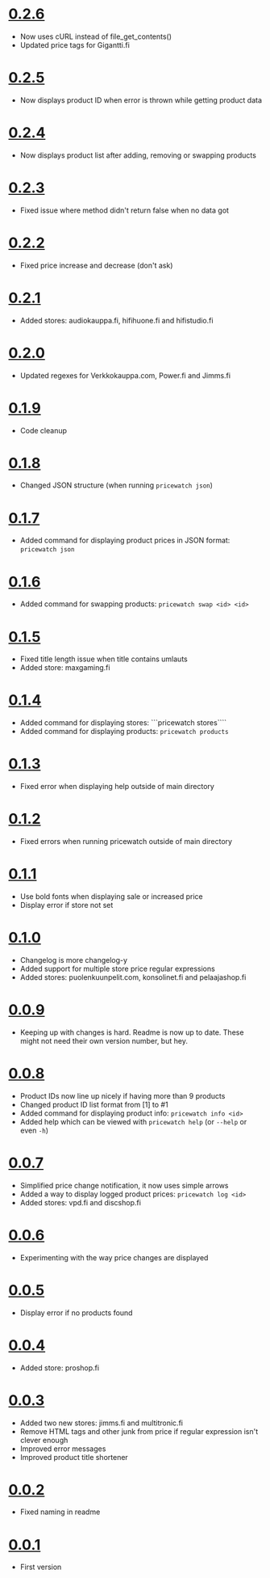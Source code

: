 # [0.2.6](https://github.com/jarilehtinen/pricewatch/releases/tag/0.2.6)

- Now uses cURL instead of file_get_contents()
- Updated price tags for Gigantti.fi

# [0.2.5](https://github.com/jarilehtinen/pricewatch/releases/tag/0.2.5)

- Now displays product ID when error is thrown while getting product data

# [0.2.4](https://github.com/jarilehtinen/pricewatch/releases/tag/0.2.4)

- Now displays product list after adding, removing or swapping products

# [0.2.3](https://github.com/jarilehtinen/pricewatch/releases/tag/0.2.3)

- Fixed issue where method didn't return false when no data got

# [0.2.2](https://github.com/jarilehtinen/pricewatch/releases/tag/0.2.2)

- Fixed price increase and decrease (don't ask)

# [0.2.1](https://github.com/jarilehtinen/pricewatch/releases/tag/0.2.1)

- Added stores: audiokauppa.fi, hifihuone.fi and hifistudio.fi

# [0.2.0](https://github.com/jarilehtinen/pricewatch/releases/tag/0.2.0)

- Updated regexes for Verkkokauppa.com, Power.fi and Jimms.fi

# [0.1.9](https://github.com/jarilehtinen/pricewatch/releases/tag/0.1.9)

- Code cleanup

# [0.1.8](https://github.com/jarilehtinen/pricewatch/releases/tag/0.1.8)

- Changed JSON structure (when running ```pricewatch json```)

# [0.1.7](https://github.com/jarilehtinen/pricewatch/releases/tag/0.1.7)

- Added command for displaying product prices in JSON format: ```pricewatch json```

# [0.1.6](https://github.com/jarilehtinen/pricewatch/releases/tag/0.1.6)

- Added command for swapping products: ```pricewatch swap <id> <id>```

# [0.1.5](https://github.com/jarilehtinen/pricewatch/releases/tag/0.1.5)

- Fixed title length issue when title contains umlauts
- Added store: maxgaming.fi

# [0.1.4](https://github.com/jarilehtinen/pricewatch/releases/tag/0.1.4)

- Added command for displaying stores: ```pricewatch stores````
- Added command for displaying products: ```pricewatch products```

# [0.1.3](https://github.com/jarilehtinen/pricewatch/releases/tag/0.1.3)

- Fixed error when displaying help outside of main directory

# [0.1.2](https://github.com/jarilehtinen/pricewatch/releases/tag/0.1.2)

- Fixed errors when running pricewatch outside of main directory

# [0.1.1](https://github.com/jarilehtinen/pricewatch/releases/tag/0.1.1)

- Use bold fonts when displaying sale or increased price
- Display error if store not set

# [0.1.0](https://github.com/jarilehtinen/pricewatch/releases/tag/0.1.0)

- Changelog is more changelog-y
- Added support for multiple store price regular expressions
- Added stores: puolenkuunpelit.com, konsolinet.fi and pelaajashop.fi

# [0.0.9](https://github.com/jarilehtinen/pricewatch/releases/tag/0.0.9)

- Keeping up with changes is hard. Readme is now up to date. These might not need their own version number, but hey.

# [0.0.8](https://github.com/jarilehtinen/pricewatch/releases/tag/0.0.8)

- Product IDs now line up nicely if having more than 9 products
- Changed product ID list format from [1] to #1
- Added command for displaying product info: ```pricewatch info <id>```
- Added help which can be viewed with ```pricewatch help``` (or ```--help``` or even ```-h```)

# [0.0.7](https://github.com/jarilehtinen/pricewatch/releases/tag/0.0.7)

- Simplified price change notification, it now uses simple arrows
- Added a way to display logged product prices: ```pricewatch log <id>```
- Added stores: vpd.fi and discshop.fi

# [0.0.6](https://github.com/jarilehtinen/pricewatch/releases/tag/0.0.6)

- Experimenting with the way price changes are displayed

# [0.0.5](https://github.com/jarilehtinen/pricewatch/releases/tag/0.0.5)

- Display error if no products found

# [0.0.4](https://github.com/jarilehtinen/pricewatch/releases/tag/0.0.4)

- Added store: proshop.fi

# [0.0.3](https://github.com/jarilehtinen/pricewatch/releases/tag/0.0.3)

- Added two new stores: jimms.fi and multitronic.fi
- Remove HTML tags and other junk from price if regular expression isn't clever enough
- Improved error messages
- Improved product title shortener

# [0.0.2](https://github.com/jarilehtinen/pricewatch/releases/tag/0.0.2)

- Fixed naming in readme

# [0.0.1](https://github.com/jarilehtinen/pricewatch/releases/tag/0.0.1)

- First version